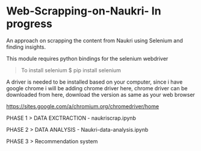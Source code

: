 # Web-Scrapping-on-Naukri- In progress 
An approach on scrapping the content from Naukri using Selenium and finding insights.

This module requires python bindings for the selenium webdriver
> To install selenium 
$ pip install selenium

A driver is needed to be installed based on your computer, since i have google chrome i will be adding chrome driver here, 
chrome driver can be downloaded from here, download the version as same as your web browser

https://sites.google.com/a/chromium.org/chromedriver/home

PHASE 1  > DATA EXCTRACTION - naukriscrap.ipynb

PHASE 2  > DATA ANALYSIS    - Naukri-data-analysis.ipynb

PHASE 3 > Recommendation system 
